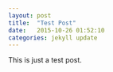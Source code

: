 ```yaml
---
layout: post
title:  "Test Post"
date:   2015-10-26 01:52:10
categories: jekyll update
---
```

This is just a test post.